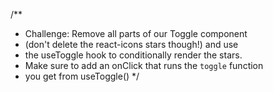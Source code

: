 /**
 * Challenge: Remove all parts of our Toggle component
 * (don't delete the react-icons stars though!) and use
 * the useToggle hook to conditionally render the stars.
 * Make sure to add an onClick that runs the `toggle` function
 * you get from useToggle()
 */